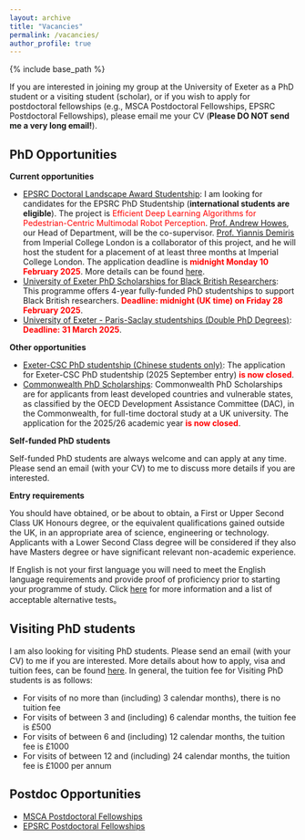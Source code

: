 ```yaml
---
layout: archive
title: "Vacancies"
permalink: /vacancies/
author_profile: true
---
```

{% include base_path %}

If you are interested in joining my group at the University of Exeter as a PhD student or a visiting student (scholar), or if you wish to apply for postdoctoral fellowships (e.g., MSCA Postdoctoral Fellowships, EPSRC Postdoctoral Fellowships), please email me your CV (**Please DO NOT send me a very long email!**).

PhD Opportunities
-------------

**Current opportunities**

- [EPSRC Doctoral Landscape Award Studentship](https://www.exeter.ac.uk/study/pg-research/funding/phdfunding/epsrc-dla-studentships/): I am looking for candidates for the EPSRC PhD Studentship (**international students are eligible**). The project is <span style="color: red;">Efficient Deep Learning Algorithms for Pedestrian-Centric Multimodal Robot Perception</span>. [Prof. Andrew Howes](https://experts.exeter.ac.uk/41016-andrew-howes), our Head of Department, will be the co-supervisor. [Prof. Yiannis Demiris](https://www.imperial.ac.uk/people/y.demiris) from Imperial College London is a collaborator of this project, and he will host the student for a placement of at least three months at Imperial College London. The application deadline is  <span style="color: red;">**midnight Monday 10 February 2025**</span>. More details can be found [here](https://www.exeter.ac.uk/study/pg-research/funding/phdfunding/epsrc-dla-studentships/). 
- [University of Exeter PhD Scholarships for Black British Researchers](https://www.exeter.ac.uk/study/pg-research/funding/phdfunding/black-british/): This programme offers 4-year fully-funded PhD studentships to support Black British researchers. <span style="color: red;">**Deadline: midnight (UK time) on Friday 28 February 2025**</span>.
- [University of Exeter - Paris-Saclay studentships (Double PhD Degrees)](https://www.exeter.ac.uk/study/pg-research/funding/phdfunding/paris-saclay/): <span style="color: red;">**Deadline: 31 March 2025**</span>. 

**Other opportunities**

- [Exeter-CSC PhD studentship (Chinese students only)](https://www.exeter.ac.uk/study/pg-research/csc-scholarships/): The application for Exeter-CSC PhD studentship (2025 September entry) **<span style="color: red;">is now closed</span>**. 
- [Commonwealth PhD Scholarships](https://cscuk.fcdo.gov.uk/scholarships/commonwealth-phd-scholarships-for-least-developed-countries-and-vulnerable-states/): Commonwealth PhD Scholarships are for applicants from least developed countries and vulnerable states, as classified by the OECD Development Assistance Committee (DAC), in the Commonwealth, for full-time doctoral study at a UK university. The application for the 2025/26 academic year **<span style="color: red;">is now closed</span>**. 

**Self-funded PhD students**

Self-funded PhD students are always welcome and can apply at any time. Please send an email (with your CV) to me to discuss more details if you are interested.  

**Entry requirements**

You should have obtained, or be about to obtain, a First or Upper Second Class UK Honours degree, or the equivalent qualifications gained outside the UK, in an appropriate area of science, engineering or technology.  Applicants with a Lower Second Class degree will be considered if they also have Masters degree or have significant relevant non-academic experience.

If English is not your first language you will need to meet the English language requirements and provide proof of proficiency prior to starting your programme of study. Click [here](https://www.exeter.ac.uk/study/englishlanguagerequirements/) for more information and a list of acceptable alternative tests。

Visiting PhD students
-------------

I am also looking for visiting PhD students. Please send an email (with your CV) to me if you are interested. 
More details about how to apply, visa and tuition fees, can be found [here](https://www.exeter.ac.uk/v8media/specificsites/tqa/pgr/PGR_Handbook_Chapter_16.pdf). In general, the tuition fee for Visiting PhD students is as follows:

- For visits of no more than (including) 3 calendar months), there is no tuition fee
- For visits of between 3 and (including) 6 calendar months, the tuition fee is £500
- For visits of between 6 and (including) 12 calendar months, the tuition fee is £1000
- For visits of between 12 and (including) 24 calendar months, the tuition fee is £1000 per annum

Postdoc Opportunities
-------------

- [MSCA Postdoctoral Fellowships](https://marie-sklodowska-curie-actions.ec.europa.eu/calls/msca-postdoctoral-fellowships-2024)
- [EPSRC Postdoctoral Fellowships](https://www.ukri.org/opportunity/epsrc-post-doctoral-fellowships-dec-2023-responsive-mode/)

